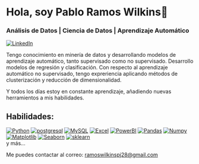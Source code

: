 # Hola, soy Pablo Ramos Wilkins👋 
### Análisis de Datos | Ciencia de Datos | Aprendizaje Automático


[![LinkedIn](https://img.shields.io/badge/LinkedIn-0077B5?style=for-the-badge&logo=linkedin&logoColor=white)](https://www.linkedin.com/in/pablo-ramos-w-39a757230/)

Tengo conocimiento en minería de datos y desarrollando modelos de aprendizaje automático, tanto supervisado como no supervisado.
Desarrollo modelos de regresión y clasificación.
Con respecto al aprendizaje automático no supervisado, tengo expreriencia aplicando métodos de clusterización y reducción de dimensionalidad.

Y todos los días estoy en constante aprendizaje, añadiendo nuevas herramientos a mis habilidades.

## Habilidades:
[![Python](https://img.shields.io/badge/Python-yellow?style=for-the-badge&logo=python&labelColor=101010&logoColor=white)]()
[![postgresql](https://img.shields.io/badge/PostgreSQL-316192?style=for-the-badge&logo=postgresql&logoColor=white)]()
[![MySQL](https://img.shields.io/badge/MySQL-005C84?style=for-the-badge&logo=mysql&logoColor=white)]()
[![Excel](https://img.shields.io/badge/Microsoft_Excel-217346?style=for-the-badge&logo=microsoft-excel&logoColor=white)]()
[![PowerBI](https://img.shields.io/badge/PowerBI-yellow?style=for-the-badge&logo=microsoft-powerbi&logoColor=white&labelColor=101010)]()
[![Pandas](https://img.shields.io/badge/Pandas-red?style=for-the-badge&logo=pandas&labelColor=101010)]()
[![Numpy](https://img.shields.io/badge/Numpy-4479A1?style=for-the-badge&logo=numpy&logoColor=white&labelColor=101010)]()
[![Matplotlib](https://img.shields.io/badge/matplotlib-4479A1?style=for-the-badge&logo=matplotlib-pyplot)]()
[![Seaborn](https://img.shields.io/badge/Seaborn-blue?style=for-the-badge&logo=seaborn)]()
[![sklearn](https://img.shields.io/badge/sklearn-4479A1?style=for-the-badge&logo=seaborn&logoColor=white&labelColor=101010)]()
</br>
y más...

Me puedes contactar al correo: ramoswilkinspj28@gmail.com

